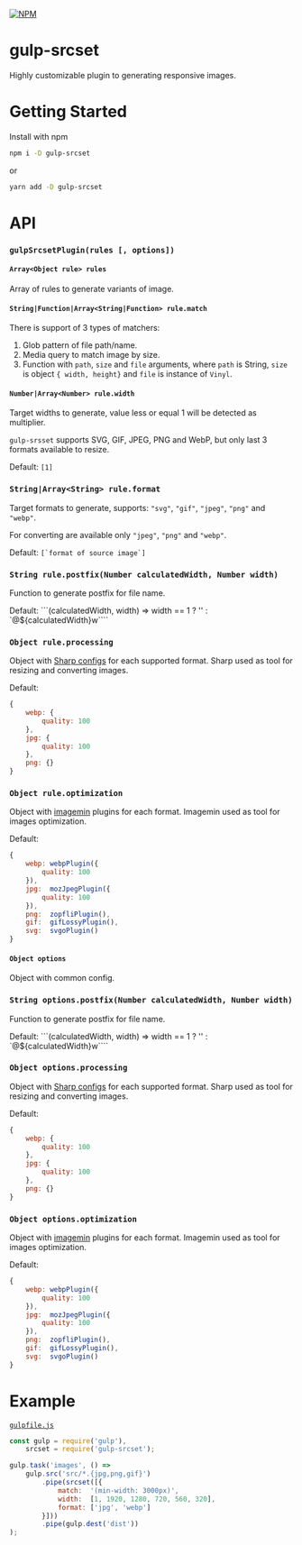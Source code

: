 [![NPM](https://nodei.co/npm/gulp-srcset.png?downloads=true&downloadRank=true&stars=true)](https://nodei.co/npm/gulp-srcset/)

# gulp-srcset

Highly customizable plugin to generating responsive images.

# Getting Started

Install with npm
```bash
npm i -D gulp-srcset
```
or
```bash
yarn add -D gulp-srcset
```

# API

### `gulpSrcsetPlugin(rules [, options])`

#### `Array<Object rule> rules`

Array of rules to generate variants of image.

#### `String|Function|Array<String|Function> rule.match`

There is support of 3 types of matchers:
1. Glob pattern of file path/name.
2. Media query to match image by size.
3. Function with `path`, `size` and `file` arguments, where `path` is String, `size` is object `{ width, height}` and `file` is instance of `Vinyl`.

#### `Number|Array<Number> rule.width`

Target widths to generate, value less or equal 1 will be detected as multiplier.

`gulp-srsset` supports SVG, GIF, JPEG, PNG and WebP, but only last 3 formats available to resize.

Default: `[1]`

### `String|Array<String> rule.format`

Target formats to generate, supports: `"svg"`, `"gif"`, `"jpeg"`, `"png"` and `"webp"`.

For converting are available only `"jpeg"`, `"png"` and `"webp"`.

Default: ```[`format of source image`]```

### `String rule.postfix(Number calculatedWidth, Number width)`

Function to generate postfix for file name.

Default: ```(calculatedWidth, width) => width == 1 ? '' : `@${calculatedWidth}w````

### `Object rule.processing`

Object with [Sharp configs](http://sharp.readthedocs.io/en/stable/api-output/) for each supported format. Sharp used as tool for resizing and converting images.

Default:
```js
{
	webp: {
		quality: 100
	},
	jpg: {
		quality: 100
	},
	png: {}
}
```

### `Object rule.optimization`

Object with [imagemin](https://www.npmjs.com/package/imagemin) plugins for each format. Imagemin used as tool for images optimization.

Default:
```js
{
	webp: webpPlugin({
		quality: 100
	}),
	jpg:  mozJpegPlugin({
		quality: 100
	}),
	png:  zopfliPlugin(),
	gif:  gifLossyPlugin(),
	svg:  svgoPlugin()
}
```

#### `Object options`

Object with common config.

### `String options.postfix(Number calculatedWidth, Number width)`

Function to generate postfix for file name.

Default: ```(calculatedWidth, width) => width == 1 ? '' : `@${calculatedWidth}w````

### `Object options.processing`

Object with [Sharp configs](http://sharp.readthedocs.io/en/stable/api-output/) for each supported format. Sharp used as tool for resizing and converting images.

Default:
```js
{
	webp: {
		quality: 100
	},
	jpg: {
		quality: 100
	},
	png: {}
}
```

### `Object options.optimization`

Object with [imagemin](https://www.npmjs.com/package/imagemin) plugins for each format. Imagemin used as tool for images optimization.

Default:
```js
{
	webp: webpPlugin({
		quality: 100
	}),
	jpg:  mozJpegPlugin({
		quality: 100
	}),
	png:  zopfliPlugin(),
	gif:  gifLossyPlugin(),
	svg:  svgoPlugin()
}
```

# Example 
[`gulpfile.js`](https://github.com/TrigenSoftware/gulp-srcset/tree/master/example)
```js
const gulp = require('gulp'),
	srcset = require('gulp-srcset');

gulp.task('images', () =>
	gulp.src('src/*.{jpg,png,gif}')
		.pipe(srcset([{
			match:  '(min-width: 3000px)',
			width:  [1, 1920, 1280, 720, 560, 320],
			format: ['jpg', 'webp']
		}]))
		.pipe(gulp.dest('dist'))
);
```
